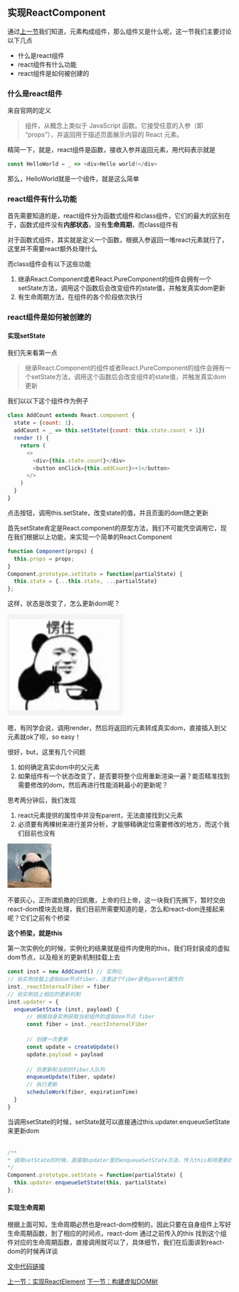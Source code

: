 ## 实现ReactComponent

通过[上一节](./实现ReactElement.md)我们知道，元素构成组件，那么组件又是什么呢，这一节我们主要讨论以下几点

- 什么是react组件
- react组件有什么功能
- react组件是如何被创建的

### 什么是react组件

来自官网的定义

> 组件，从概念上类似于 JavaScript 函数。它接受任意的入参（即 “props”），并返回用于描述页面展示内容的 React 元素。

精简一下，就是，react组件是函数，接收入参并返回元素，用代码表示就是

```js
const HelloWorld = _ => <div>Hello world!</div>
```

那么，HelloWorld就是一个组件，就是这么简单

### react组件有什么功能

首先需要知道的是，react组件分为函数式组件和class组件，它们的最大的区别在于，函数式组件没有**内部状态**，没有**生命周期**，而class组件有

对于函数式组件，其实就是定义一个函数，根据入参返回一堆react元素就行了，这里并不需要react额外处理什么

而class组件会有以下这些功能

1. 继承React.Component或者React.PureComponent的组件会拥有一个setState方法，调用这个函数后会改变组件的state值，并触发真实dom更新
2. 有生命周期方法，在组件的各个阶段依次执行

### react组件是如何被创建的

#### 实现setState

我们先来看第一点

> 继承React.Component的组件或者React.PureComponent的组件会拥有一个setState方法，调用这个函数后会改变组件的state值，并触发真实dom更新

我们以以下这个组件作为例子

```js
class AddCount extends React.component {
  state = {count: 1},
  addCount = _ => this.setState({count: this.state.count + 1})
  render () {
    return (
      <>
        <div>{this.state.count}</div>
        <button onClick={this.addCount}>+1</button>
      </>
    )
  } 
}
```

点击按钮，调用this.setState，改变state的值，并且页面的dom随之更新

首先setState肯定是React.component的原型方法，我们不可能凭空调用它，现在我们根据以上功能，来实现一个简单的React.Component

```js
function Component(props) {
  this.props = props;
}
Component.prototype.setState = function(partialState) {
  this.state = {...this.state, ...partialState}
};
```

这样，状态是改变了，怎么更新dom呢？

![](./lesson2/assets/楞住.png)


嗯，有同学会说，调用render，然后将返回的元素转成真实dom，直接插入到父元素就ok了呗，so easy！

很好，but，这里有几个问题

1. 如何确定真实dom中的父元素
2. 如果组件有一个状态改变了，是否要将整个应用重新渲染一遍？能否精准找到需要修改的dom，然后再进行性能消耗最小的更新呢？



思考两分钟后，我们发现


1. react元素提供的属性中并没有parent，无法直接找到父元素
2. 必须要有两棵树来进行差异分析，才能够精确定位需要修改的地方，而这个我们目前也没有

![](./lesson2/assets/陷入沉思.jpg)



不要灰心，正所谓凯撒的归凯撒，上帝的归上帝，这一块我们先搁下，暂时交由react-dom模块去处理，我们目前所需要知道的是，怎么和react-dom连接起来呢？它们之前有个桥梁

**这个桥梁，就是this**

第一次实例化的时候，实例化的结果就是组件内使用的this，我们将封装成的虚拟dom节点，以及相关的更新机制挂载上去

```js
const inst = new AddCount() // 实例化
// 给实例挂载上虚拟dom节点fiber，注意这个fiber是有parent属性的
inst._reactInternalFiber = fiber
// 给实例挂上相应的更新机制
inst.updater = {
  enqueueSetState (inst, payload) {
      // 根据自身实例获取当前组件的虚拟dom节点 fiber
      const fiber = inst._reactInternalFiber
      
      // 创建一次更新
      const update = createUpdate()
      update.payload = payload
    
      // 将更新和当前的fiber入队列
      enqueueUpdate(fiber, update)
      // 执行更新
      scheduleWork(fiber, expirationTime)
  }
}
```
当调用setState的时候，setState就可以直接通过this.updater.enqueueSetState来更新dom

```js

/**
* 调用setState的时候，直接取updater里的enqueueSetState方法，传入this和待更新的state，触发更新
*/
Component.prototype.setState = function(partialState) {
  this.updater.enqueueSetState(this, partialState)
};

```

#### 实现生命周期

根据上面可知，生命周期必然也是react-dom控制的，因此只要在自身组件上写好生命周期函数，到了相应的时间点，react-dom 通过之前传入的this 找到这个组件对应的生命周期函数，直接调用就可以了，具体细节，我们在后面讲到react-dom的时候再详谈

[文中代码链接](./lesson2/ReactComponent.js)

[上一节：实现ReactElement](./实现ReactElement.md) [下一节：构建虚拟DOM树](./构建虚拟DOM树.md)

